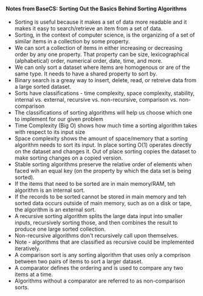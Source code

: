 #### Notes from BaseCS: Sorting Out the Basics Behind Sorting Algorithms
* Sorting is useful because it makes a set of data more readable and it makes it easy to search/retrieve an item from a set of data.
* Sorting, in the context of computer science, is the organizing of a set of similar items in a collection by some property.
* We can sort a collection of items in either increasing or decreasing order by any one property. That property can be size, lexicographical (alphabetical) order, numerical order, date, time, and more.
* We can only sort a dataset where items are homogenous or are of the same type. It needs to have a shared property to sort by.
* Binary search is a greay way to insert, delete, read, or retreive data from a large sorted dataset.
* Sorts have classifications - time complexity, space complexity, stability, internal vs. external, recursive vs. non-recursive, comparison vs. non-comparison
* The classifications of sorting algorithms will help us choose which one to implement for our given problem
* Time Complexity (Big O) shows how much time a sorting algorithm takes with respect to its input size
* Space complexity shows the amount of space/memory that a sorting algorithm needs to sort its input. In place sorting O(1) operates directly on the dataset and changes it. Out of place sorting copies the dataset to make sorting changes on a copied version.
* Stable sorting algorithms preserve the relative order of elements when faced wih an equal key (on the property by which the data set is being sorted).
* If the items that need to be sorted are in main memory/RAM, teh algorithm is an internal sort.
* If the records to be sorted cannot be stored in main memory and teh sorted data occurs outside of main memory, such as on a disk or tape, the algorithm is an external sort.
* A recursive sorting algorithm splits the large data input into smaller inputs, recursively sorting those, and then combines the result to produce one large sorted collection.
* Non-recursive algorithms don't recursively call upon themselves.
* Note - algorithms that are  classified as recursive could be implemented iteratively.
* A comparison sort is any sorting algorithm that uses only a comprison between two pairs of items to sort a larger dataset.
* A comparator defines the ordering and is used to compare any two items at a time.
* Algorithms without a comparator are referred to as non-comparison sorts.
